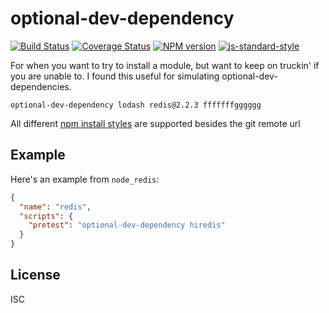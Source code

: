 # optional-dev-dependency

[![Build Status][travis-image]][travis-url]
[![Coverage Status][coveralls-image]][coveralls-url]
[![NPM version][npm-image]][npm-url]
[![js-standard-style][standard-image]][standard-url]

For when you want to try to install a module, but want to keep on truckin'
if you are unable to. I found this useful for simulating optional-dev-dependencies.

```shell
optional-dev-dependency lodash redis@2.2.3 fffffffgggggg
```

All different [npm install styles](https://docs.npmjs.com/cli/install) are supported besides the git remote url

## Example

Here's an example from `node_redis`:

```json
{
  "name": "redis",
  "scripts": {
    "pretest": "optional-dev-dependency hiredis"
  }
}
```

## License

ISC

[travis-url]: https://travis-ci.org/bcoe/optional-dev-dependency
[travis-image]: https://img.shields.io/travis/bcoe/optional-dev-dependency.svg
[coveralls-url]: https://coveralls.io/github/bcoe/optional-dev-dependency
[coveralls-image]: https://img.shields.io/coveralls/bcoe/optional-dev-dependency.svg
[npm-url]: https://npmjs.org/package/optional-dev-dependency
[npm-image]: https://img.shields.io/npm/v/optional-dev-dependency.svg
[standard-image]: https://img.shields.io/badge/code%20style-standard-brightgreen.svg
[standard-url]: https://github.com/feross/standard
